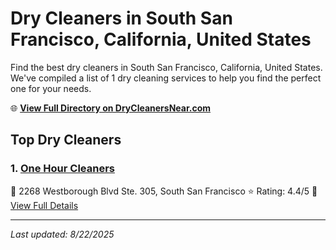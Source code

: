# Dry Cleaners in South San Francisco, California, United States

Find the best dry cleaners in South San Francisco, California, United States. We've compiled a list of 1 dry cleaning services to help you find the perfect one for your needs.

🌐 **[View Full Directory on DryCleanersNear.com](https://drycleanersnear.com/city/US/California/South%20San%20Francisco)**

## Top Dry Cleaners

### 1. [One Hour Cleaners](https://drycleanersnear.com/dryCleaner/689d43a5756b71cad101f29b/one-hour-cleaners)
📍 2268 Westborough Blvd Ste. 305, South San Francisco
⭐ Rating: 4.4/5
🔗 [View Full Details](https://drycleanersnear.com/dryCleaner/689d43a5756b71cad101f29b/one-hour-cleaners)


---

*Last updated: 8/22/2025*
